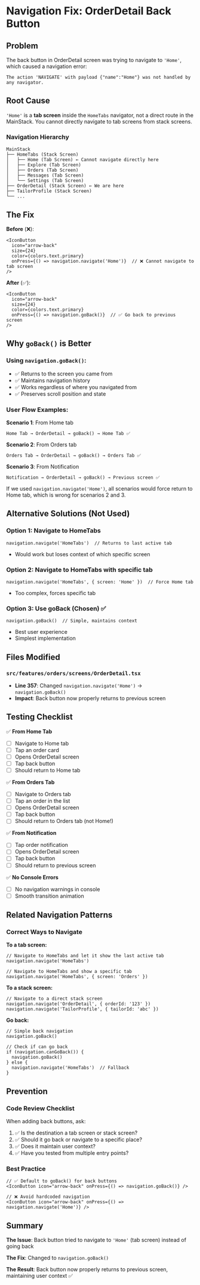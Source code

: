 # Navigation Fix: OrderDetail Back Button

## Problem
The back button in OrderDetail screen was trying to navigate to `'Home'`, which caused a navigation error:

```
The action 'NAVIGATE' with payload {"name":"Home"} was not handled by any navigator.
```

## Root Cause
`'Home'` is a **tab screen** inside the `HomeTabs` navigator, not a direct route in the MainStack. You cannot directly navigate to tab screens from stack screens.

### Navigation Hierarchy
```
MainStack
├── HomeTabs (Stack Screen)
│   ├── Home (Tab Screen) ← Cannot navigate directly here
│   ├── Explore (Tab Screen)
│   ├── Orders (Tab Screen)
│   ├── Messages (Tab Screen)
│   └── Settings (Tab Screen)
├── OrderDetail (Stack Screen) ← We are here
├── TailorProfile (Stack Screen)
└── ...
```

## The Fix

**Before** (❌):
```tsx
<IconButton
  icon="arrow-back"
  size={24}
  color={colors.text.primary}
  onPress={() => navigation.navigate('Home')}  // ❌ Cannot navigate to tab screen
/>
```

**After** (✅):
```tsx
<IconButton
  icon="arrow-back"
  size={24}
  color={colors.text.primary}
  onPress={() => navigation.goBack()}  // ✅ Go back to previous screen
/>
```

## Why `goBack()` is Better

### Using `navigation.goBack()`:
- ✅ Returns to the screen you came from
- ✅ Maintains navigation history
- ✅ Works regardless of where you navigated from
- ✅ Preserves scroll position and state

### User Flow Examples:

**Scenario 1**: From Home tab
```
Home Tab → OrderDetail → goBack() → Home Tab ✅
```

**Scenario 2**: From Orders tab
```
Orders Tab → OrderDetail → goBack() → Orders Tab ✅
```

**Scenario 3**: From Notification
```
Notification → OrderDetail → goBack() → Previous screen ✅
```

If we used `navigation.navigate('Home')`, all scenarios would force return to Home tab, which is wrong for scenarios 2 and 3.

## Alternative Solutions (Not Used)

### Option 1: Navigate to HomeTabs
```tsx
navigation.navigate('HomeTabs')  // Returns to last active tab
```
- Would work but loses context of which specific screen

### Option 2: Navigate to HomeTabs with specific tab
```tsx
navigation.navigate('HomeTabs', { screen: 'Home' })  // Force Home tab
```
- Too complex, forces specific tab

### Option 3: Use goBack (Chosen) ✅
```tsx
navigation.goBack()  // Simple, maintains context
```
- Best user experience
- Simplest implementation

## Files Modified

### `src/features/orders/screens/OrderDetail.tsx`
- **Line 357**: Changed `navigation.navigate('Home')` → `navigation.goBack()`
- **Impact**: Back button now properly returns to previous screen

## Testing Checklist

✅ **From Home Tab**
- [ ] Navigate to Home tab
- [ ] Tap an order card
- [ ] Opens OrderDetail screen
- [ ] Tap back button
- [ ] Should return to Home tab

✅ **From Orders Tab**
- [ ] Navigate to Orders tab
- [ ] Tap an order in the list
- [ ] Opens OrderDetail screen
- [ ] Tap back button
- [ ] Should return to Orders tab (not Home!)

✅ **From Notification**
- [ ] Tap order notification
- [ ] Opens OrderDetail screen
- [ ] Tap back button
- [ ] Should return to previous screen

✅ **No Console Errors**
- [ ] No navigation warnings in console
- [ ] Smooth transition animation

## Related Navigation Patterns

### Correct Ways to Navigate

**To a tab screen:**
```tsx
// Navigate to HomeTabs and let it show the last active tab
navigation.navigate('HomeTabs')

// Navigate to HomeTabs and show a specific tab
navigation.navigate('HomeTabs', { screen: 'Orders' })
```

**To a stack screen:**
```tsx
// Navigate to a direct stack screen
navigation.navigate('OrderDetail', { orderId: '123' })
navigation.navigate('TailorProfile', { tailorId: 'abc' })
```

**Go back:**
```tsx
// Simple back navigation
navigation.goBack()

// Check if can go back
if (navigation.canGoBack()) {
  navigation.goBack()
} else {
  navigation.navigate('HomeTabs')  // Fallback
}
```

## Prevention

### Code Review Checklist
When adding back buttons, ask:
1. ✅ Is the destination a tab screen or stack screen?
2. ✅ Should it go back or navigate to a specific place?
3. ✅ Does it maintain user context?
4. ✅ Have you tested from multiple entry points?

### Best Practice
```tsx
// ✅ Default to goBack() for back buttons
<IconButton icon="arrow-back" onPress={() => navigation.goBack()} />

// ❌ Avoid hardcoded navigation
<IconButton icon="arrow-back" onPress={() => navigation.navigate('Home')} />
```

## Summary

**The Issue**: Back button tried to navigate to `'Home'` (tab screen) instead of going back

**The Fix**: Changed to `navigation.goBack()`

**The Result**: Back button now properly returns to previous screen, maintaining user context ✅
